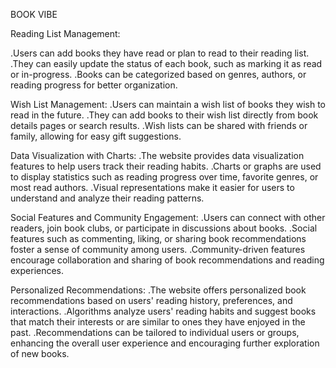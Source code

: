 
BOOK VIBE

Reading List Management:

.Users can add books they have read or plan to read to their reading list.
.They can easily update the status of each book, such as marking it as read or in-progress.
.Books can be categorized based on genres, authors, or reading progress for better organization.

Wish List Management:
.Users can maintain a wish list of books they wish to read in the future.
.They can add books to their wish list directly from book details pages or search results.
.Wish lists can be shared with friends or family, allowing for easy gift suggestions.

Data Visualization with Charts:
.The website provides data visualization features to help users track their reading habits.
.Charts or graphs are used to display statistics such as reading progress over time, favorite genres, or most read authors.
.Visual representations make it easier for users to understand and analyze their reading patterns.

Social Features and Community Engagement:
.Users can connect with other readers, join book clubs, or participate in discussions about books.
.Social features such as commenting, liking, or sharing book recommendations foster a sense of community among users.
.Community-driven features encourage collaboration and sharing of book recommendations and reading experiences.

Personalized Recommendations:
.The website offers personalized book recommendations based on users' reading history, preferences, and interactions.
.Algorithms analyze users' reading habits and suggest books that match their interests or are similar to ones they have enjoyed in the past.
.Recommendations can be tailored to individual users or groups, enhancing the overall user experience and encouraging further exploration of new books.
